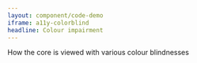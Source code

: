 ```yaml
---
layout: component/code-demo
iframe: a11y-colorblind
headline: Colour impairment
---
```



How the core is viewed with various colour blindnesses
